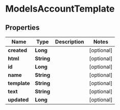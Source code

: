
# ModelsAccountTemplate

## Properties
Name | Type | Description | Notes
------------ | ------------- | ------------- | -------------
**created** | **Long** |  |  [optional]
**html** | **String** |  |  [optional]
**id** | **Long** |  |  [optional]
**name** | **String** |  |  [optional]
**template** | **String** |  |  [optional]
**text** | **String** |  |  [optional]
**updated** | **Long** |  |  [optional]



